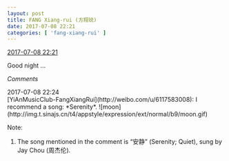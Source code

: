 ```yaml
---
layout: post
title: FANG Xiang-rui (方翔锐)
date: 2017-07-08 22:21
categories: [ 'fang-xiang-rui' ]
---
```


<div class="weibo-info">
  <a href="http://weibo.com/6117583008/FbtRplnld">2017-07-08 22:21</a>
</div>

Good night …

<!-- more -->

*Comments*

<div class="weibo-info">2017-07-08 22:24</div>
[YiAnMusicClub-FangXiangRui](http://weibo.com/u/6117583008): I recommend a song: *Serenity*. ![moon](http://img.t.sinajs.cn/t4/appstyle/expression/ext/normal/b9/moon.gif)

Note:
1. The song mentioned in the comment is “安静” (Serenity; Quiet), sung by Jay Chou (周杰伦).
